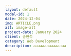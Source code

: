 ```yaml
---
layout: default
modal-id: 1
date: 2024-12-04
img: ARTICLE.png
alt: image-alt
project-date: January 2024
client: 송현석
category: Web Development
description: aaaaaaaaaaaaaaa
---
```

